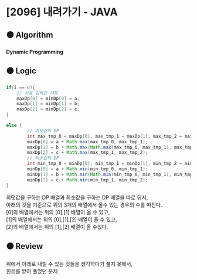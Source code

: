 # [2096] 내려가기 - JAVA

## :black_circle: Algorithm
**Dynamic Programming**

## :black_circle: Logic

```Java
if(i == 0){ 
    // 처음 입력은 저장
    maxDp[0] = minDp[0] = a;
    maxDp[1] = minDp[1] = b;
    maxDp[2] = minDp[2] = c;
}

else {
        // 최댓값의 DP
        int max_tmp_0 = maxDp[0], max_tmp_1 = maxDp[1], max_tmp_2 = maxDp[2];
        maxDp[0] = a + Math.max(max_tmp_0, max_tmp_1);
        maxDp[1] = b + Math.max(Math.max(max_tmp_0, max_tmp_1), max_tmp_2);
        maxDp[2] = c + Math.max(max_tmp_1, max_tmp_2);
        // 최솟값의 DP
        int min_tmp_0 = minDp[0], min_tmp_1 = minDp[1], min_tmp_2 = minDp[2];
        minDp[0] = a + Math.min(min_tmp_0, min_tmp_1);
        minDp[1] = b + Math.min(Math.min(min_tmp_0, min_tmp_1), min_tmp_2);
        minDp[2] = c + Math.min(min_tmp_1, min_tmp_2);
}
```

최댓값을 구하는 DP 배열과 최솟값을 구하는 DP 배열을 따로 둬서,  
아래의 것을 기준으로 위의 3개의 배열에서 올수 있는 경우의 수를 따진다.  
[0]의 배열에서는 위의 [0],[1] 배열이 올 수 있고,  
[1]의 배열에서는 위의 [0],[1],[2] 배열이 올 수 있고,  
[2]의 배열에서는 위의 [1],[2] 배열이 올 수있다.

## :black_circle: Review
위에서 아래로 내릴 수 있는 것들을 생각하다가 풀지 못해서,  
힌트를 받아 풀었던 문제
